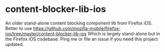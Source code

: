 # content-blocker-lib-ios

An older stand-alone content blocking component lib from Firefox iOS.
Better to use https://github.com/mozilla-mobile/firefox-ios/tree/master/content-blocker-lib-ios
Which is largely stand-alone but in the Firefox iOS codebase.
Ping me or file an issue if you need this project updated.
